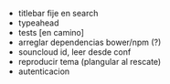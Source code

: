 - titlebar fije en search
- typeahead
- tests [en camino]
- arreglar dependencias bower/npm (?)
- souncloud id, leer desde conf
- reproducir tema (plangular al rescate)
- autenticacion


